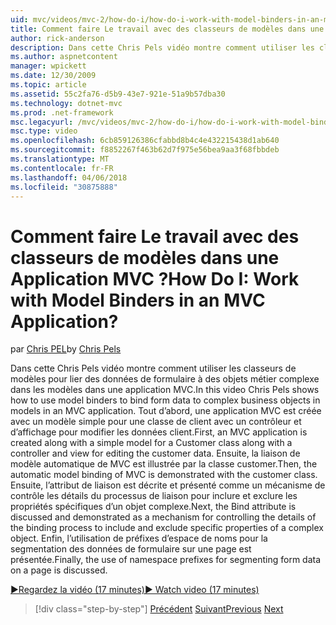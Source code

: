```yaml
---
uid: mvc/videos/mvc-2/how-do-i/how-do-i-work-with-model-binders-in-an-mvc-application
title: Comment faire Le travail avec des classeurs de modèles dans une Application MVC ? | Microsoft Docs
author: rick-anderson
description: Dans cette Chris Pels vidéo montre comment utiliser les classeurs de modèles pour lier des données de formulaire à des objets métier complexe dans les modèles dans une application MVC. Première, une en cours MVC...
ms.author: aspnetcontent
manager: wpickett
ms.date: 12/30/2009
ms.topic: article
ms.assetid: 55c2fa76-d5b9-43e7-921e-51a9b57dba30
ms.technology: dotnet-mvc
ms.prod: .net-framework
msc.legacyurl: /mvc/videos/mvc-2/how-do-i/how-do-i-work-with-model-binders-in-an-mvc-application
msc.type: video
ms.openlocfilehash: 6cb859126386cfabbd8b4c4e432215438d1ab640
ms.sourcegitcommit: f8852267f463b62d7f975e56bea9aa3f68fbbdeb
ms.translationtype: MT
ms.contentlocale: fr-FR
ms.lasthandoff: 04/06/2018
ms.locfileid: "30875888"
---
```

<a name="how-do-i-work-with-model-binders-in-an-mvc-application"></a><span data-ttu-id="d1986-105">Comment faire Le travail avec des classeurs de modèles dans une Application MVC ?</span><span class="sxs-lookup"><span data-stu-id="d1986-105">How Do I: Work with Model Binders in an MVC Application?</span></span>
====================
<span data-ttu-id="d1986-106">par [Chris PEL](https://twitter.com/chrispels)</span><span class="sxs-lookup"><span data-stu-id="d1986-106">by [Chris Pels](https://twitter.com/chrispels)</span></span>

<span data-ttu-id="d1986-107">Dans cette Chris Pels vidéo montre comment utiliser les classeurs de modèles pour lier des données de formulaire à des objets métier complexe dans les modèles dans une application MVC.</span><span class="sxs-lookup"><span data-stu-id="d1986-107">In this video Chris Pels shows how to use model binders to bind form data to complex business objects in models in an MVC application.</span></span> <span data-ttu-id="d1986-108">Tout d’abord, une application MVC est créée avec un modèle simple pour une classe de client avec un contrôleur et d’affichage pour modifier les données client.</span><span class="sxs-lookup"><span data-stu-id="d1986-108">First, an MVC application is created along with a simple model for a Customer class along with a controller and view for editing the customer data.</span></span> <span data-ttu-id="d1986-109">Ensuite, la liaison de modèle automatique de MVC est illustrée par la classe customer.</span><span class="sxs-lookup"><span data-stu-id="d1986-109">Then, the automatic model binding of MVC is demonstrated with the customer class.</span></span> <span data-ttu-id="d1986-110">Ensuite, l’attribut de liaison est décrite et présenté comme un mécanisme de contrôle les détails du processus de liaison pour inclure et exclure les propriétés spécifiques d’un objet complexe.</span><span class="sxs-lookup"><span data-stu-id="d1986-110">Next, the Bind attribute is discussed and demonstrated as a mechanism for controlling the details of the binding process to include and exclude specific properties of a complex object.</span></span> <span data-ttu-id="d1986-111">Enfin, l’utilisation de préfixes d’espace de noms pour la segmentation des données de formulaire sur une page est présentée.</span><span class="sxs-lookup"><span data-stu-id="d1986-111">Finally, the use of namespace prefixes for segmenting form data on a page is discussed.</span></span>

[<span data-ttu-id="d1986-112">&#9654;Regardez la vidéo (17 minutes)</span><span class="sxs-lookup"><span data-stu-id="d1986-112">&#9654; Watch video (17 minutes)</span></span>](https://channel9.msdn.com/Blogs/ASP-NET-Site-Videos/how-do-i-work-with-model-binders-in-an-mvc-application)

> [!div class="step-by-step"]
> <span data-ttu-id="d1986-113">[Précédent](how-do-i-create-a-custom-html-helper-for-an-mvc-application.md)
> [Suivant](how-do-i-use-httpverbs-attributes-in-an-mvc-application.md)</span><span class="sxs-lookup"><span data-stu-id="d1986-113">[Previous](how-do-i-create-a-custom-html-helper-for-an-mvc-application.md)
[Next](how-do-i-use-httpverbs-attributes-in-an-mvc-application.md)</span></span>
